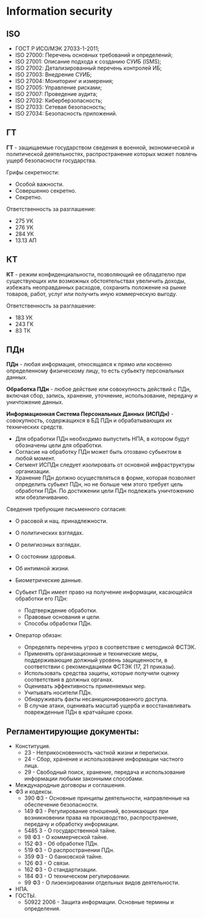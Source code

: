# Information security


## ISO

- ГОСТ Р ИСО/МЭК 27033-1-2011;
- ISO 27000: Перечень основных требований и определений;
- ISO 27001: Описание подхода к созданию СУИБ (ISMS);
- ISO 27002: Детализированный перечень контролей ИБ;
- ISO 27003: Внедрение СУИБ;
- ISO 27004: Мониторинг и измерения;
- ISO 27005: Управление рисками;
- ISO 27007: Проведение аудита;
- ISO 27032: Киберберзопасность;
- ISO 27033: Сетевая безопасность;
- ISO 27034: Безопасность приложений.


## ГТ
__ГТ__ - защищаемые государством сведения в военной, экономической и политической деятельностях, распространение которых может повлечь ущерб безопасности государства.

Грифы секретности:
- Особой важности.
- Совершенно секретно.
- Секретно.

Ответственность за разглашение:
- 275 УК
- 276 УК
- 284 УК
- 13.13 АП


## КТ
__КТ__ - режим конфиденциальности, позволяющий ее обладателю при существующих или возможных обстоятельствах увеличить доходы, избежать неоправданных расходов, сохранить положение на рынке товаров, работ, услуг или получить иную коммерческую выгоду.

Ответственность за разглашение:
- 183 УК
- 243 ГК
- 83 ТК


## ПДн
__ПДн__ - любая информация, относящаяся к прямо или косвенно определенному физическому лицу, то есть субьекту персональных данных.

__Обработка ПДн__ - любое действие или совокупность действий с ПДн, включая сбор, запись, хранение, уточнение, использование, передачу и уничтожение данных.

__Информационная Система Персональных Данных (ИСПДн)__ - совокупность, содержащихся в БД ПДн и обрабатывающих их технических средств.

- Для обработки ПДн необходимо выпустить НПА, в котором будут обозначены цели для обработки.
- Согласие на обработку ПДн может быть отозвано субьектом в любой момент.
- Сегмент ИСПДн следует изолировать от основной инфраструктуры организации.
- Хранение ПДн должно осуществляться в форме, которая позволяет определить субьект ПДн, но не больше чем этого требует цель обработки ПДн. По достижении цели ПДн подлежать уничтожению или обезличиванию.

Сведения требующие письменного согласия:
- О расовой и нац. принадлежности.
- О политических взглядах.
- О религиозных взглядах.
- О состоянии здоровья.
- Об интимной жизни.
- Биометрические данные.

- Субьект ПДн имеет право на получение информации, касающейся обработки его ПДн: 
    - Подтверждение обработки.
    - Правовые основания и цели.
    - Способы обработки ПДн.
- Оператор обязан: 
    - Определять перечень угроз в соответствие с методикой ФСТЭК.
    - Применять организационные и технические меры, поддерживающие должный уровень защищенности, в соответствии с рекомендациями ФСТЭК (17, 21 приказы).
    - Использовать средства защиты, которые получили оценку соответствия в должных органах.
    - Оценивать эффективность применяемых мер.
    - Учитывать носители ПДн.
    - Обнаруживать факты несанкционированного доступа.
    - В случае атаки, оценивать масштаб ущерба и восстанавливать поврежденные ПДн в кратчайшие сроки.


## Регламентирующие документы: 
- Конституция.
    - 23 - Неприкосновенность частной жизни и переписки.
    - 24 - Сбор, хранение и использование информации частного лица.
    - 29 - Свободный поиск, хранение, передача и использование информации любыми законными способами.
- Международные договоры и соглашения.
- ФЗ и кодексы.
    - 390 ФЗ - Основные принципы деятельности, направленные на обеспечение безопасности.
    - 149 ФЗ - Регулирование отношений, возникающих при возникновении права на производство, распространение, передачу и обработку информации.
    - 5485 З - О государственной тайне.
    - 98 ФЗ - О коммерческой тайне.
    - 152 ФЗ - Об обработке ПДн.
    - 519 ФЗ - О распространении ПДн.
    - 359 ФЗ - О банковской тайне.
    - 126 ФЗ - О связи.
    - 162 ФЗ - О стандартизации.
    - 184 ФЗ - О техническом регулировании.
    - 99 ФЗ - О лизензировании отдельных видов деятельности.
- НПА.
- ГОСТЫ.
    - 50922 2006 - Защита информации. Основные термины и определения.
